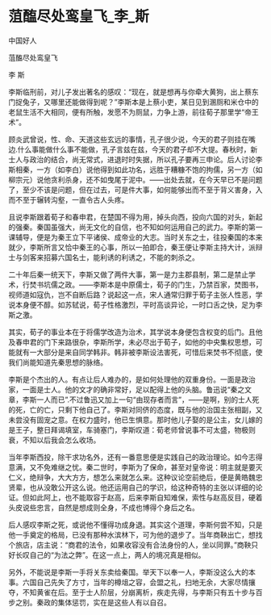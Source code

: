 # 菹醢尽处鸾皇飞_李_斯

中国好人

菹醢尽处鸾皇飞

李 斯

李斯临刑前，对儿子发出著名的感叹：“现在，就是想再与你牵大黄狗，出上蔡东门捉兔子，又哪里还能做得到呢？”李斯本是上蔡小吏，某日见到溷厕和米仓中的老鼠生活不大相同，便有所触，发愿不为厕鼠，力争上游，前往荀子那里学“帝王术”。

顾炎武曾说，性、命、天道这些玄远的事情，孔子很少说，今天的君子则挂在嘴边.什么事能做什么事不能做，孔子言兹在兹，今天的君子却不大提。春秋时，新士人与政治的结合，尚无常式，进退时时失据，所以孔子要再三申论。后人讨论李斯相秦，一方（如李白）说他得到如此功名，远胜于糟糠不饱的拘儒，另一方（如柳宗元）说他贪利杀身，还不如曳尾于泥中。——出处去就，在今天早已不是问题了，至少不该是问题，但在过去，可是件大事，如何能够出而不至于背义害身，入而不至于辗转沟壑，一直令古人头疼。

且说李斯跟着荀子和春申君，在楚国不得为用，掉头向西，投向六国的对头，新起的强秦。秦国虽强大，尚无文化的自信，也不知如何运用自己的武力。李斯的第一课辅导，便是为秦王立下平诸侯、成帝业的大志。当时关东之士，往投秦国的本来就少，李斯所言又恰中秦王的心事，所以一拍即合，秦王便让李斯主持大计，派辩士与剑客来招募六国名士，能利诱的利诱之，不能的刺杀之。

二十年后秦一统天下，李斯又做了两件大事，第一是力主郡县制，第二是禁止学术，行焚书坑儒之政。——李斯本是中原儒士，荀子的门生，乃禁百家，焚图书，视师道如寇仇，岂不自断后路？说起这一点，宋人通常归罪于荀子主张人性恶，学说本身便不醇。如苏轼说，荀子性格激烈，平时高谈异论，一时口舌之快，足为李斯之激。

其实，荀子的事业本在于将儒学改造为治术，其学说本身便包含权变的后门。且他及春申君的门下来路很杂，李斯所学，未必尽出于荀子，如他的中央集权思想，可能就有一大部分是来自同学韩非。韩非被李斯设法害死，可惜后来焚书不彻底，使我们尚能知道先秦思想的脉络。

李斯是个杰出的人。有点让后人难办的，是如何处理他的双重身份。一面是政治家，一面是士人。他的文才的确非常好，足以配得上他的头脑。鲁迅说“秦之文章，李斯一人而已”.不过鲁迅又加上一句“由现存者而言”，——是啊，别的士人死的死，亡的亡，只剩下他自己了。李斯对同侪的态度，既与他的治国主张相副，又未尝没有固宠之意。在权力盛时，他已生惧意。那时他儿子娶的是公主，女儿嫁的是王子，整日拜谒填室，车骑塞门，李斯叹道：荀老师曾说事不可太盛，物极则衰，不知以后我会怎么收场。

当年李斯西投，除干求功名外，还有一番意思便是实践自己的政治理论。如今志得意满，又不免难继之忧。秦二世时，李斯为了保命，甚至对皇帝说：明主就是要灭仁义，绝辩争，大大方方，想怎么来就怎么来。这种议论空前绝后，便是黄皓魏忠贤辈，也从没敢公开这么说。他还运用自己的学识，给这种奇特的主张以详细的论证。但如此阿上，也不能取容于赵高，后来李斯自知难保，索性与赵高反目，硬着头皮说些忠言，自然是想成则全身，不成也博得个身后之名。

后人感叹李斯之死，或说他不懂得功成身退。其实这个道理，李斯何尝不知，只是他一手奠定的格局，已没有那种水滨林下，可为他的退步了。当年商鞅出亡，想找个旅店，店主说：“商君的法令，如果收容没有合法身份的人，坐以同罪。”商鞅只好长叹自己的“为法之弊”。在这一点上，两人的境况真是相似。

另外，不能说是李斯一手将关东卖给秦国。举天下以奉一人，李斯没这么大的本事。六国自己先失了方寸，当年的樽俎之容，会盟之礼，扫地无余，大家尽情攘夺，不知黄雀在后。至于士人阶层，分崩离析，疾走先得，与李斯只有五十步与百步之别。秦政的集体惩罚，实在是这些人有以自召。
